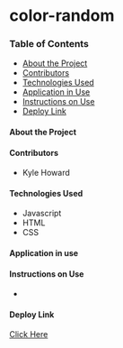 # color-random

### Table of Contents
- [About the Project](#about-the-project)
- [Contributors](#contributors)
- [Technologies Used](#technologies-used)
- [Application in Use](#application-in-use)
- [Instructions on Use](#instructions-on-use)
- [Deploy Link](#deploy-link)

#### About the Project


#### Contributors
 - Kyle Howard


#### Technologies Used
- Javascript
- HTML
- CSS

#### Application in use


#### Instructions on Use
- 

#### Deploy Link
 [Click Here](https:)
